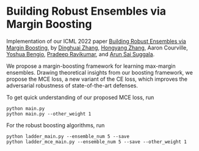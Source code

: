 # Building Robust Ensembles via Margin Boosting

Implementation of our ICML 2022 paper [Building Robust Ensembles via Margin Boosting](), 
by [Dinghuai Zhang](https://zdhnarsil.github.io/), 
[Hongyang Zhang](https://hongyanz.github.io/), 
Aaron Courville, 
[Yoshua Bengio](https://yoshuabengio.org/),
[Pradeep Ravikumar](https://www.cs.cmu.edu/~pradeepr/), 
and [Arun Sai Suggala](http://www.cs.cmu.edu/~asuggala/).

We propose a margin-boosting framework for learning
max-margin ensembles. 
Drawing theoretical insights from our boosting framework, we propose the MCE loss, 
a new variant of the CE loss, which improves the adversarial robustness of state-of-the-art defenses.

To get quick understanding of our proposed MCE loss, run

```
python main.py
python main.py --other_weight 1
```

For the robust boosting algorithms, run
```
python ladder_main.py --ensemble_num 5 --save 
python ladder_mce_main.py --ensemble_num 5 --save --other_weight 1
```